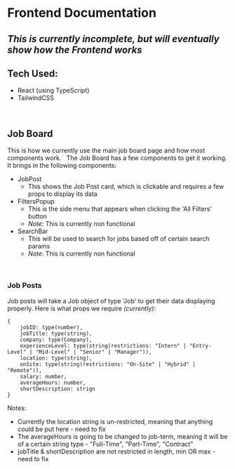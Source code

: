 # Frontend Documentation

_This is currently incomplete, but will eventually show how the Frontend works_
---
## Tech Used:
- React (using TypeScript)
- TailwindCSS

&nbsp;
&nbsp;
&nbsp;

## Job Board
This is how we currently use the main job board page and how most components work.
&nbsp;
The Job Board has a few components to get it working.
It brings in the following components:
+ JobPost
    + This shows the Job Post card, which is clickable and requires a few props to display its data
+ FiltersPopup
    + This is the side menu that appears when clicking the 'All Filters' button
    + _Note_: This is currently non functional
+ SearchBar
    + This will be used to search for jobs based off of certain search params
    + _Note_: This is currently non functional

&nbsp;
&nbsp;
&nbsp;

### Job Posts
Job posts will take a Job object of type 'Job' to get their data displaying properly.
Here is what props we require _(currently)_:
```
{
    jobID: type(number),
    jobTitle: type(string),
    company: type(Company),
    experienceLevel: type(string(restrictions: "Intern" | "Entry-Level" | "Mid-Level" | "Senior" | "Manager")),
    location: type(string),
    onSite: type(string(restrictions: "On-Site" | "Hybrid" | "Remote")),
    salary: number,
    averageHours: number,
    shortDescription: strign
}
```
Notes:
+ Currently the location string is un-restricted, meaning that anything could be put here - need to fix
+ The averageHours is going to be changed to job-term, meaning it will be of a certain string type - "Full-Time", "Part-Time", "Contract"
+ jobTitle & shortDescription are not restricted in length, min OR max - need to fix